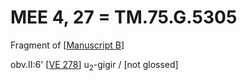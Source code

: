 # MEE 4, 27 = TM.75.G.5305

Fragment of [[Manuscript B]]

obv.II:6'   [[VE 278]]  u<sub>2</sub>-gigir / [not glossed]

[//begin]: # "Autogenerated link references for markdown compatibility"
[Manuscript B]: <Manuscript B> "Manuscript B"
[VE 278]: <VE 278> "VE 278"
[//end]: # "Autogenerated link references"